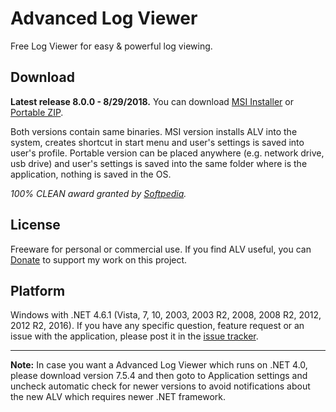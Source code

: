 # Advanced Log Viewer
Free Log Viewer for easy & powerful log viewing.

## Download
**Latest release 8.0.0 - 8/29/2018.**
You can download [MSI Installer](https://github.com/Scarfsail/AdvancedLogViewer/raw/BuildAndPublishToGithub/Release/bin/AdvancedLogViewer.msi) or [Portable ZIP](https://github.com/Scarfsail/AdvancedLogViewer/raw/BuildAndPublishToGithub/Release/bin/AdvancedLogViewer.zip).

Both versions contain same binaries. MSI version installs ALV into the system, creates shortcut in start menu and user's settings is saved into user's profile. Portable version can be placed anywhere (e.g. network drive, usb drive) and user's settings is saved into the same folder where is the application, nothing is saved in the OS.

*100% CLEAN award granted by [Softpedia](http://www.softpedia.com/progClean/ALV-Advanced-Log-Viewer-Clean-219121.html).*

## License
Freeware for personal or commercial use. If you find ALV useful, you can [Donate](http://salplachta.net/AdvancedLogViewer/Donate.aspx) to support my work on this project.

## Platform
Windows with .NET 4.6.1 (Vista, 7, 10, 2003, 2003 R2, 2008, 2008 R2, 2012, 2012 R2, 2016).
If you have any specific question, feature request or an issue with the application, please post it in the [issue tracker](https://github.com/Scarfsail/AdvancedLogViewer/issues).

---

**Note:** In case you want a Advanced Log Viewer which runs on .NET 4.0, please download version 7.5.4 and then goto to Application settings and uncheck automatic check for newer versions to avoid notifications about the new ALV which requires newer .NET framework. 